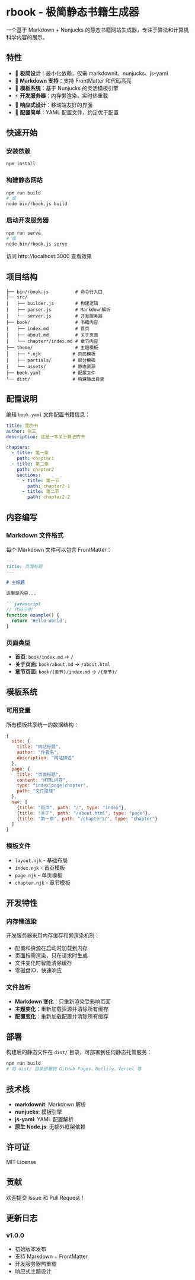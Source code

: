 # rbook - 极简静态书籍生成器

一个基于 Markdown + Nunjucks 的静态书籍网站生成器，专注于算法和计算机科学内容的展示。

## 特性

- 🚀 **极简设计**：最小化依赖，仅需 markdownit、nunjucks、js-yaml
- 📝 **Markdown 支持**：支持 FrontMatter 和代码高亮
- 🎨 **模板系统**：基于 Nunjucks 的灵活模板引擎
- ⚡ **开发服务器**：内存懒渲染，实时热重载
- 📱 **响应式设计**：移动端友好的界面
- 🔧 **配置简单**：YAML 配置文件，约定优于配置

## 快速开始

### 安装依赖

```bash
npm install
```

### 构建静态网站

```bash
npm run build
# 或
node bin/rbook.js build
```

### 启动开发服务器

```bash
npm run serve
# 或
node bin/rbook.js serve
```

访问 http://localhost:3000 查看效果

## 项目结构

```
├── bin/rbook.js          # 命令行入口
├── src/
│   ├── builder.js        # 构建逻辑
│   ├── parser.js         # Markdown解析
│   └── server.js         # 开发服务器
├── book/                 # 书籍内容
│   ├── index.md          # 首页
│   ├── about.md          # 关于页面
│   └── chapter*/index.md # 章节内容
├── theme/                # 主题模板
│   ├── *.njk            # 页面模板
│   ├── partials/        # 部分模板
│   └── assets/          # 静态资源
├── book.yaml            # 配置文件
└── dist/                # 构建输出目录
```

## 配置说明

编辑 `book.yaml` 文件配置书籍信息：

```yaml
title: 我的书
author: 张三
description: 这是一本关于算法的书

chapters:
  - title: 第一章
    path: chapter1
  - title: 第二章
    path: chapter2
    sections:
      - title: 第一节
        path: chapter2-1
      - title: 第二节  
        path: chapter2-2
```

## 内容编写

### Markdown 文件格式

每个 Markdown 文件可以包含 FrontMatter：

```markdown
---
title: 页面标题
---

# 主标题

这里是内容...

```javascript
// 代码示例
function example() {
  return 'Hello World';
}
```

### 页面类型

- **首页**: `book/index.md` → `/`
- **关于页面**: `book/about.md` → `/about.html`
- **章节页面**: `book/{章节}/index.md` → `/{章节}/`

## 模板系统

### 可用变量

所有模板共享统一的数据结构：

```javascript
{
  site: {
    title: "网站标题",
    author: "作者名",
    description: "网站描述"
  },
  page: {
    title: "页面标题",
    content: "HTML内容",
    type: "index|page|chapter",
    path: "文件路径"
  },
  nav: [
    {title: "首页", path: "/", type: "index"},
    {title: "关于", path: "/about.html", type: "page"},
    {title: "第一章", path: "/chapter1/", type: "chapter"}
  ]
}
```

### 模板文件

- `layout.njk` - 基础布局
- `index.njk` - 首页模板
- `page.njk` - 单页模板
- `chapter.njk` - 章节模板

## 开发特性

### 内存懒渲染

开发服务器采用内存缓存和懒渲染机制：
- 配置和资源在启动时加载到内存
- 页面按需渲染，只在请求时生成
- 文件变化时智能清除缓存
- 零磁盘IO，快速响应

### 文件监听

- **Markdown 变化**：只重新渲染受影响页面
- **主题变化**：重新加载资源并清除所有缓存
- **配置变化**：重新加载配置并清除所有缓存

## 部署

构建后的静态文件在 `dist/` 目录，可部署到任何静态托管服务：

```bash
npm run build
# 将 dist/ 目录部署到 GitHub Pages、Netlify、Vercel 等
```

## 技术栈

- **markdownit**: Markdown 解析
- **nunjucks**: 模板引擎
- **js-yaml**: YAML 配置解析
- **原生 Node.js**: 无额外框架依赖

## 许可证

MIT License

## 贡献

欢迎提交 Issue 和 Pull Request！

## 更新日志

### v1.0.0
- 初始版本发布
- 支持 Markdown + FrontMatter
- 开发服务器热重载
- 响应式主题设计